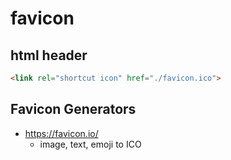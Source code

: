# favicon

## html header
```html
<link rel="shortcut icon" href="./favicon.ico">
```

## Favicon Generators
- https://favicon.io/
    - image, text, emoji to ICO
